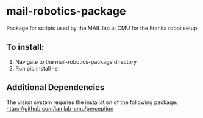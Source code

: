 # mail-robotics-package
Package for scripts used by the MAIL lab at CMU for the Franka robot setup

## To install:
1. Navigate to the mail-robotics-package directory
2. Run pip install -e .

## Additional Dependencies
The vision system requries the installation of the following package: https://github.com/iamlab-cmu/perception
